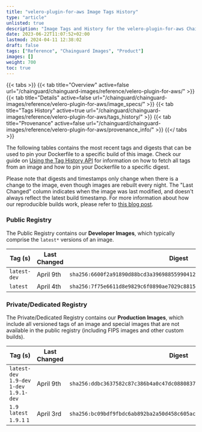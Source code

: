 ```yaml
---
title: "velero-plugin-for-aws Image Tags History"
type: "article"
unlisted: true
description: "Image Tags and History for the velero-plugin-for-aws Chainguard Image"
date: 2023-06-22T11:07:52+02:00
lastmod: 2024-04-11 12:38:02
draft: false
tags: ["Reference", "Chainguard Images", "Product"]
images: []
weight: 700
toc: true
---
```


{{< tabs >}}
{{< tab title="Overview" active=false url="/chainguard/chainguard-images/reference/velero-plugin-for-aws/" >}}
{{< tab title="Details" active=false url="/chainguard/chainguard-images/reference/velero-plugin-for-aws/image_specs/" >}}
{{< tab title="Tags History" active=true url="/chainguard/chainguard-images/reference/velero-plugin-for-aws/tags_history/" >}}
{{< tab title="Provenance" active=false url="/chainguard/chainguard-images/reference/velero-plugin-for-aws/provenance_info/" >}}
{{</ tabs >}}

The following tables contains the most recent tags and digests that can be used to pin your Dockerfile to a specific build of this image. Check our guide on [Using the Tag History API](/chainguard/chainguard-images/using-the-tag-history-api/) for information on how to fetch all tags from an image and how to pin your Dockerfile to a specific digest.

Please note that digests and timestamps only change when there is a change to the image, even though images are rebuilt every night. The "Last Changed" column indicates when the image was last modified, and doesn't always reflect the latest build timestamp. For more information about how our reproducible builds work, please refer to [this blog post](https://www.chainguard.dev/unchained/reproducing-chainguards-reproducible-image-builds).

### Public Registry
The Public Registry contains our **Developer Images**, which typically comprise the `latest*` versions of an image.

| Tag (s)       | Last Changed | Digest                                                                    |
|---------------|--------------|---------------------------------------------------------------------------|
|  `latest-dev` | April 9th    | `sha256:6600f2a91890d88bcd3a39698855990412b729e934cc6bc782737e16a200af2c` |
|  `latest`     | April 4th    | `sha256:7f75e6611d8e9829c6f0890ae7029c881545c06416a0d6be7e8b68abb26d6d20` |


### Private/Dedicated Registry
The Private/Dedicated Registry contains our **Production Images**, which include all versioned tags of an image and special images that are not available in the public registry (including FIPS images and other custom builds).

| Tag (s)                                     | Last Changed | Digest                                                                    |
|---------------------------------------------|--------------|---------------------------------------------------------------------------|
|  `latest-dev` `1.9-dev` `1-dev` `1.9.1-dev` | April 9th    | `sha256:ddbc3637582c87c386b4a0c47dc0880837059411ea296d9eaf75506ba3e0ad8d` |
|  `1.9` `latest` `1.9.1` `1`                 | April 3rd    | `sha256:bc09bdf9fbdc6ab892ba2a50d458c605ac3c2188da8e239688a6bf3cfefdfe48` |

